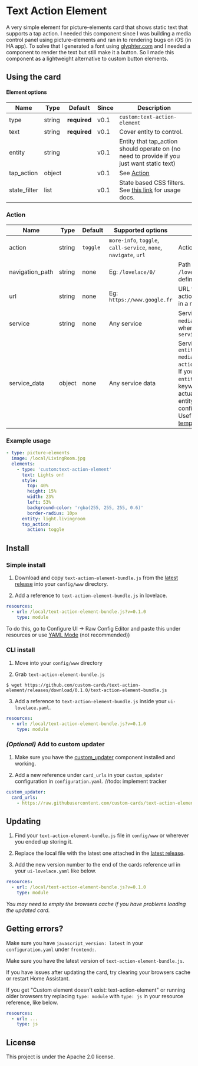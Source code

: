 # Text Action Element

A very simple element for picture-elements card that shows static text that supports a tap action. I needed this component since I was building a media control panel using picture-elements and ran in to rendering bugs on iOS (in HA app). To solve that I generated a font using [glyphter.com](http://glyphter.com) and I needed a component to render the text but still make it a button. So I made this component as a lightweight alternative to custom button elements.

## Using the card

#### Element options
| Name | Type | Default | Since | Description |
|------|------|---------|-------|-------------|
| type | string | **required** | v0.1 | `custom:text-action-element`
| text | string | **required** | v0.1 | Cover entity to control.
| entity | string |  | v0.1 | Entity that tap_action should operate on (no need to provide if you just want static text)
| tap_action | object |  | v0.1 | See [Action](#action) 
| state_filter | list |  | v0.1 | State based CSS filters. See [this link](https://www.home-assistant.io/lovelace/picture-elements/#how-to-use-state_filter) for usage docs.

### Action

| Name              | Type   | Default  | Supported options                                                | Description                                                                                              |
| ----------------- | ------ | -------- | ---------------------------------------------------------------- | -------------------------------------------------------------------------------------------------------- |
| action          | string | `toggle` | `more-info`, `toggle`, `call-service`, `none`, `navigate`, `url` | Action to perform                                                                                        |
| navigation_path | string | none     | Eg: `/lovelace/0/`                                               | Path to navigate to (e.g. `/lovelace/0/`) when action defined as navigate                                |
| url             | string | none     | Eg: `https://www.google.fr`                                      | URL to open on click when action is `url`. The URL will open in a new tab                                |
| service         | string | none     | Any service                                                      | Service to call (e.g. `media_player.media_play_pause`) when `action` defined as `call-service`           |
| service_data    | object | none     | Any service data                                                 | Service data to include (e.g. `entity_id: media_player.bedroom`) when `action` defined as `call-service`. If your `service_data` requires an `entity_id`, you can use the keywork `entity`, this will actually call the service on the entity defined in the main configuration of this card. Useful for [configuration templates](#configuration-templates) |

### Example usage

```yaml
- type: picture-elements
  image: /local/LivingRoom.jpg
  elements:
    - type: 'custom:text-action-element'
      text: Lights on!
      style:
        top: 40%
        height: 15%
        width: 23%
        left: 53%
        background-color: 'rgba(255, 255, 255, 0.6)'
        border-radius: 10px
      entity: light.livingroom
      tap_action:
        action: toggle
```

## Install

### Simple install

1. Download and copy `text-action-element-bundle.js` from the [latest release](https://github.com/custom-cards/text-action-element/releases/latest) into your `config/www` directory.

2. Add a reference to `text-action-element-bundle.js` in lovelace.

  ```yaml
  resources:
    - url: /local/text-action-element-bundle.js?v=0.1.0
      type: module
  ```
To do this, go to Configure UI -> Raw Config Editor and paste this under resources or use [YAML Mode](https://www.home-assistant.io/lovelace/yaml-mode/) (not recommended))

### CLI install

1. Move into your `config/www` directory

2. Grab `text-action-element-bundle.js`

  ```console
  $ wget https://github.com/custom-cards/text-action-element/releases/download/0.1.0/text-action-element-bundle.js
  ```

3. Add a reference to `text-action-element-bundle.js` inside your `ui-lovelace.yaml`.

  ```yaml
  resources:
    - url: /local/text-action-element-bundle.js?v=0.1.0
      type: module
  ```

### *(Optional)* Add to custom updater

1. Make sure you have the [custom_updater](https://github.com/custom-components/custom_updater) component installed and working.

2. Add a new reference under `card_urls` in your `custom_updater` configuration in `configuration.yaml`.
//todo: implement tracker
  ```yaml
  custom_updater:
    card_urls:
      - https://raw.githubusercontent.com/custom-cards/text-action-element/master/tracker.json
  ```

## Updating
1. Find your `text-action-element-bundle.js` file in `config/www` or wherever you ended up storing it.

2. Replace the local file with the latest one attached in the [latest release](https://github.com/custom-cards/text-action-element/releases/latest).

3. Add the new version number to the end of the cards reference url in your `ui-lovelace.yaml` like below.

  ```yaml
  resources:
    - url: /local/text-action-element-bundle.js?v=0.1.0
      type: module
  ```

*You may need to empty the browsers cache if you have problems loading the updated card.*

## Getting errors?
Make sure you have `javascript_version: latest` in your `configuration.yaml` under `frontend:`.

Make sure you have the latest version of `text-action-element-bundle.js`.

If you have issues after updating the card, try clearing your browsers cache or restart Home Assistant.

If you get "Custom element doesn't exist: text-action-element" or running older browsers try replacing `type: module` with `type: js` in your resource reference, like below.

```yaml
resources:
  - url: ...
    type: js
```

## License
This project is under the Apache 2.0 license.
